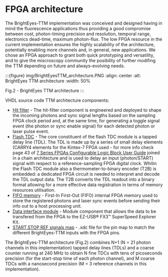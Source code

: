 # FPGA architecture

The BrightEyes-TTM implementation was conceived and designed having in mind the fluorescence applications thus providing a good compromise between cost, photon-timing precision and resolution, temporal range, electronics dead-time, maximum photon-flux. The low FPGA resource in the current implementation ensures the highly scalability of the architecture, potentially enabling more channels and, in general, new applications. We chose an FPGA approach to grant both quick prototyping and versatility, and to give the miscroscopy community the posibility of further modifing the TTM depending on future and always-evolving needs.

:::{figure} img/BrightEyesTTM_architecture.PNG
:align: center
:alt: BrightEyes TTM architecture
:width: 50%

Fig.2 - BrightEyes TTM architecture
:::

VHDL source code TTM architecture components:

- [Hit filter](/FPGA/ttm/hdl/hit_filter.vhd) - The hit-filter component is engineered and deployed to shape the incoming photons and sync signal lengths based on the sampling FPGA clock period and, at the same time, for generating a toggle signal event (the photon or sync enable signal) for each detected photon or laser pulse event.
- [Flash TDC](/FPGA/ttm/hdl/tdc_module.vhd) - The core constituent of the flash TDC module is a tapped delay line (TDL). The TDL is made up by a series of small delay elements (CARRY4 elements for the Kintex-7 FPGA used - for more info check page 43 of [7 Series FPGAs Configurable Logic Block User Guide](https://www.xilinx.com/support/documentation/user_guides/ug474_7Series_CLB.pdf) joined in a chain architecture and is used to delay an input (photon/START) signal with respect to a reference-sampling FPGA digital clock. Whitin the Flash TDC module also a thermometer-to-binary encoder (T2B) is embedded: a dedicated FPGA circuit is needed to interpret and decode the TDL output data. The T2B converts the TDL readout into a binary format allowing for a more effective data registration in terms of memory resources utilisation.
- [FIFO memory](/FPGA/ttm/hdl/fifo_iit.v) - First-In First-Out (FIFO) internal FPGA memory used to store the registered photons and laser sync events before sending their info out to a host processing unit.
- [Data interface module](/FPGA/ttm/hdl/to_fxr_workaround.v) - Module component that allows the data to be transfered from the FPGA to the  EZ-USB® FX3™ SuperSpeed Explorer Kit.
- [START,STOP,REF signals map](/FPGA/ttm/xdc/top_fpga.xdc) - .xdc file for the pin map to match the different BrightEyes-TTM inputs with the FPGA pins.

The BrightEyes-TTM architecture (Fig.2) combines N+1 (N = 21 photon channels in this implementation) tapped delay lines (TDLs) and a coarse counter running at 240 MHz to obtain N fine TDCs with tens of picoseconds precision (for the start-stop time of each photon channel), and M coarse TDCs with a nanosecond precision (M = 3 reference channels in this implementation).
